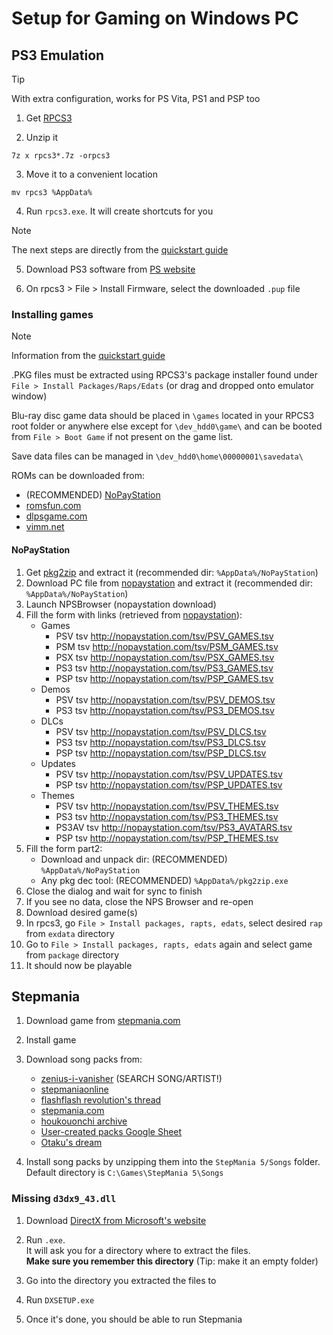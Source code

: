 # Setup for Gaming on Windows PC

## PS3 Emulation

> [!TIP]
> With extra configuration, works for PS Vita, PS1 and PSP too

1. Get [RPCS3](https://rpcs3.net/download)

2. Unzip it
```
7z x rpcs3*.7z -orpcs3
```

3. Move it to a convenient location
```
mv rpcs3 %AppData%
```

4. Run `rpcs3.exe`. It will create shortcuts for you

> [!NOTE]
> The next steps are directly from the [quickstart guide](https://rpcs3.net/quickstart)

5. Download PS3 software from [PS website](https://www.playstation.com/en-us/support/hardware/ps3/system-software/)

6. On rpcs3 > File > Install Firmware, select the downloaded `.pup` file

### Installing games

> [!NOTE]
> Information from the [quickstart guide](https://rpcs3.net/quickstart)

.PKG files must be extracted using RPCS3's package installer found under `File > Install Packages/Raps/Edats` (or drag and dropped onto emulator window)

Blu-ray disc game data should be placed in `\games` located in your RPCS3 root folder or anywhere else except for `\dev_hdd0\game\` and can be booted from `File > Boot Game` if not present on the game list.

Save data files can be managed in `\dev_hdd0\home\00000001\savedata\`

ROMs can be downloaded from:
- (RECOMMENDED) [NoPayStation](#nopaystation)
- [romsfun.com](https://romsfun.com)
- [dlpsgame.com](https://dlpsgame.com)
- [vimm.net](https://vimm.net)

#### NoPayStation

1. Get [pkg2zip](https://github.com/lusid1/pkg2zip/releases) and extract it (recommended dir: `%AppData%/NoPayStation`)
2. Download PC file from [nopaystation](https://nopaystation.com/) and extract it (recommended dir: `%AppData%/NoPayStation`)
3. Launch NPSBrowser (nopaystation download)
4. Fill the form with links (retrieved from [nopaystation](https://nopaystation.com/)):
	- Games
		- PSV tsv http://nopaystation.com/tsv/PSV_GAMES.tsv
		- PSM tsv http://nopaystation.com/tsv/PSM_GAMES.tsv
		- PSX tsv http://nopaystation.com/tsv/PSX_GAMES.tsv
		- PS3 tsv http://nopaystation.com/tsv/PS3_GAMES.tsv
		- PSP tsv http://nopaystation.com/tsv/PSP_GAMES.tsv
	- Demos
		- PSV tsv http://nopaystation.com/tsv/PSV_DEMOS.tsv
		- PS3 tsv http://nopaystation.com/tsv/PS3_DEMOS.tsv
	- DLCs
		- PSV tsv http://nopaystation.com/tsv/PSV_DLCS.tsv
		- PS3 tsv http://nopaystation.com/tsv/PS3_DLCS.tsv
		- PSP tsv http://nopaystation.com/tsv/PSP_DLCS.tsv
	- Updates
		- PSV tsv http://nopaystation.com/tsv/PSV_UPDATES.tsv
		- PSP tsv http://nopaystation.com/tsv/PSP_UPDATES.tsv
	- Themes
		- PSV tsv http://nopaystation.com/tsv/PSV_THEMES.tsv
		- PS3 tsv http://nopaystation.com/tsv/PS3_THEMES.tsv
		- PS3AV tsv http://nopaystation.com/tsv/PS3_AVATARS.tsv
		- PSP tsv http://nopaystation.com/tsv/PSP_THEMES.tsv
5. Fill the form part2:
	- Download and unpack dir: (RECOMMENDED) `%AppData%/NoPayStation`
	- Any pkg dec tool: (RECOMMENDED) `%AppData%/pkg2zip.exe`
6. Close the dialog and wait for sync to finish
7. If you see no data, close the NPS Browser and re-open
8. Download desired game(s)
9. In rpcs3, go `File > Install packages, rapts, edats`, select desired `rap` from `exdata` directory
10. Go to `File > Install packages, rapts, edats` again and select game from `package` directory
11. It should now be playable

## Stepmania

1. Download game from [stepmania.com](https://www.stepmania.com/download/)

2. Install game

3. Download song packs from:
    - [zenius-i-vanisher](https://zenius-i-vanisher.com/v5.2/simfiles.php?category=simfiles) (SEARCH SONG/ARTIST!)
    - [stepmaniaonline](https://search.stepmaniaonline.net/)
    - [flashflash revolution's thread](https://www.flashflashrevolution.com/vbz/showthread.php?t=133223)
    - [stepmania.com](https://www.stepmania.com/forums/song-packs/)
    - [houkouonchi archive](https://web.archive.org/web/20151226051543/http://houkouonchi.net:8080/packs/)
    - [User-created packs Google Sheet](https://docs.google.com/spreadsheets/d/1F1IURV1UAYiICTLhAOKIJfwUN1iG12ZOufHZuDKiP48/htmlview)
    - [Otaku's dream](https://www.otakusdream.com/downloads/)

4. Install song packs by unzipping them into the `StepMania 5/Songs` folder. </br>Default directory is `C:\Games\StepMania 5\Songs`

### Missing `d3dx9_43.dll`

1. Download [DirectX from Microsoft's website](https://www.microsoft.com/en-us/download/details.aspx?id=8109)

2. Run `.exe`. </br>It will ask you for a directory where to extract the files. </br>**Make sure you remember this directory** (Tip: make it an empty folder)

3. Go into the directory you extracted the files to

4. Run `DXSETUP.exe`

5. Once it's done, you should be able to run Stepmania
